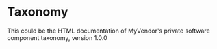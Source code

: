 # Taxonomy

This could be the HTML documentation of MyVendor's private software component taxonomy, version 1.0.0